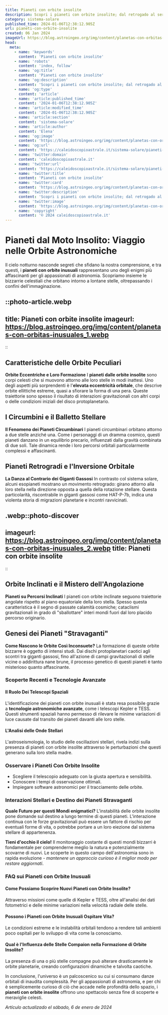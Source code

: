 ```yaml
---
title: Pianeti con orbite insolite
description: Scopri i pianeti con orbite insolite; dal retrogado al serpeggiante, un viaggio affascinante nei confini del sistema solare!
category: sistema-solare
published_time: 2024-01-06T12:38:12.905Z
url: pianeti-con-orbite-insolite
created: 06 Jan 2024
imageUrl: https://blog.astroingeo.org/img/content/planetas-con-orbitas-inusuales_1.webp
head:
  meta:
    - name: 'keywords'
      content: 'Pianeti con orbite insolite'
    - name: 'robots'
      content: 'index, follow'
    - name: 'og:title'
      content: 'Pianeti con orbite insolite'
    - name: 'og:description'
      content: 'Scopri i pianeti con orbite insolite; dal retrogado al serpeggiante, un viaggio affascinante nei confini del sistema solare!'
    - name: 'og:type'
      content: 'article'
    - name: 'article:published_time'
      content: '2024-01-06T12:38:12.905Z'
    - name: 'article:modified_time'
      content: '2024-01-06T12:38:12.905Z'
    - name: 'article:section'
      content: 'sistema-solare'
    - name: 'article:author'
      content: 'Elena'
    - name: 'og:image'
      content: 'https://blog.astroingeo.org/img/content/planetas-con-orbitas-inusuales_1.webp'
    - name: 'og:url'
      content: 'https://caleidoscopioastrale.it/sistema-solare/pianeti-con-orbite-insolite'
    - name: 'twitter:domain'
      content: 'caleidoscopioastrale.it'
    - name: 'twitter:url'
      content: 'https://caleidoscopioastrale.it/sistema-solare/pianeti-con-orbite-insolite'
    - name: 'twitter:title'
      content: 'Pianeti con orbite insolite'
    - name: 'twitter:card'
      content: 'https://blog.astroingeo.org/img/content/planetas-con-orbitas-inusuales_1.webp'
    - name: 'twitter:description'
      content: 'Scopri i pianeti con orbite insolite; dal retrogado al serpeggiante, un viaggio affascinante nei confini del sistema solare!'
    - name: 'twitter:image'
      content: 'https://blog.astroingeo.org/img/content/planetas-con-orbitas-inusuales_1.webp'
    - name: 'copyright'
      content: '© 2024 caleidoscopioastrale.it'
---
```

# Pianeti dal Moto Insolito: Viaggio nelle Orbite Astronomiche

Il cielo notturno nasconde segreti che sfidano la nostra comprensione, e tra questi, i **pianeti con orbite inusuali** rappresentano uno degli enigmi più affascinanti per gli appassionati di astronomia. Scopriamo insieme le bizzarrie celestiali che orbitano intorno a lontane stelle, oltrepassando i confini dell'immaginazione.

::photo-article.webp
---
title: Pianeti con orbite insolite
imageurl: https://blog.astroingeo.org/img/content/planetas-con-orbitas-inusuales_1.webp
---
::

## Caratteristiche delle Orbite Peculiari

**Orbite Eccentriche e Loro Formazione**
I **pianeti dalle orbite insolite** sono corpi celesti che si muovono attorno alle loro stelle in modi inattesi. Uno degli aspetti più sorprendenti è l'**elevata eccentricità orbitale**, che descrive orbite ellittiche estreme, quasi a sfiorare la forma di una pera. Queste traiettorie sono spesso il risultato di interazioni gravitazionali con altri corpi o delle condizioni iniziali del disco protoplanetario.

## I Circumbini e il Balletto Stellare

**Il Fenomeno dei Pianeti Circumbinari**
I pianeti circumbinari orbitano attorno a due stelle anziché una. Come i personaggi di un dramma cosmico, questi pianeti danzano in un equilibrio precario, influenzati dalla gravità combinata di due soli. Tale dinamica rende i loro percorsi orbitali particolarmente complessi e affascinanti.

## Pianeti Retrogradi e l'Inversione Orbitale

**La Danza al Contrario dei Giganti Gassosi**
In contrasto col sistema solare, alcuni esopianeti mostrano un movimento retrogrado: girano attorno alla loro stella nella direzione opposta a quella della rotazione stellare. Questa particolarità, riscontrabile in giganti gassosi come HAT-P-7b, indica una violenta storia di migrazioni planetarie e incontri ravvicinati.

.webp::photo-discover
---
imageurl: https://blog.astroingeo.org/img/content/planetas-con-orbitas-inusuales_2.webp
title: Pianeti con orbite insolite
---
::

## Orbite Inclinati e il Mistero dell'Angolazione

**Pianeti su Percorsi Inclinati**
I pianeti con orbite inclinate seguono traiettorie angolate rispetto al piano equatoriale della loro stella. Spesso questa caratteristica è il segno di passate calamità cosmiche; cataclismi gravitazionali in grado di "sballottare" interi mondi fuori dal loro placido percorso originario.

## Genesi dei Pianeti "Stravaganti"

**Come Nascono le Orbite Così Inconsuete?**
La formazione di queste orbite bizzarre è oggetto di intensi studi. Dai dischi protoplanetari caotici agli scontri tra giganti gassosi, fino all'azione di campi gravitazionali di stelle vicine o addirittura nane brune, il processo genetico di questi pianeti è tanto misterioso quanto affascinante.

### Scoperte Recenti e Tecnologie Avanzate

#### Il Ruolo Dei Telescopi Spaziali
L'identificazione dei pianeti con orbite inusuali è stata resa possibile grazie a **tecnologie astronomiche avanzate**, come i telescopi Kepler e TESS. Questi strumenti spaziali hanno permesso di rilevare le minime variazioni di luce causate dal transito dei pianeti davanti alle loro stelle.

#### L'Analisi delle Onde Stellari
L'astroseismologia, lo studio delle oscillazioni stellari, rivela indizi sulla presenza di pianeti con orbite insolite attraverso le perturbazioni che questi generano sulla loro stella madre.

### Osservare i Pianeti Con Orbite Insolite

- Scegliere il telescopio adeguato con la giusta apertura e sensibilità.
- Conoscere i tempi di osservazione ottimali.
- Impiegare software astronomici per il tracciamento delle orbite.

### Interazioni Stellari e Destino dei Pianeti Stravaganti

**Quale Futuro per questi Mondi enigmatici?**
L'instabilità delle orbite insolite pone domande sul destino a lungo termine di questi pianeti. L'interazione continua con le forze gravitazionali può essere un fattore di rischio per eventuali forme di vita, o potrebbe portare a un loro eiezione dal sistema stellare di appartenenza.

**Tieni d'occhio il cielo!** Il monitoraggio costante di questi mondi bizzarri è fondamentale per comprenderne meglio la natura e potenzialmente scovarne di nuovi. Le scoperte in questo campo dell'astronomia sono in rapida evoluzione - *mantenere un approccio curioso è il miglior modo per restare aggiornati*.

### FAQ sui Pianeti con Orbite Inusuali

#### Come Possiamo Scoprire Nuovi Pianeti con Orbite Insolite?
Attraverso missioni come quelle di Kepler e TESS, oltre all'analisi dei dati fotometrici e delle minime variazioni nella velocità radiale delle stelle.

#### Possono i Pianeti con Orbite Inusuali Ospitare Vita?
Le condizioni estreme e le instabilità orbitali tendono a rendere tali ambienti poco ospitali per lo sviluppo di vita come la conosciamo.

#### Qual è l'Influenza delle Stelle Compaion nella Formazione di Orbite Insolite?
La presenza di una o più stelle compagne può alterare drasticamente le orbite planetarie, creando configurazioni dinamiche e talvolta caotiche.

In conclusione, l'universo è un palcoscenico su cui si consumano danze orbitali di inaudita complessità. Per gli appassionati di astronomia, e per chi è semplicemente curioso di ciò che accade nelle profondità dello spazio, i **pianeti con orbite insolite** offrono uno spettacolo senza fine di scoperte e meraviglie celesti.

_Artículo actualizado el sábado, 6 de enero de 2024_